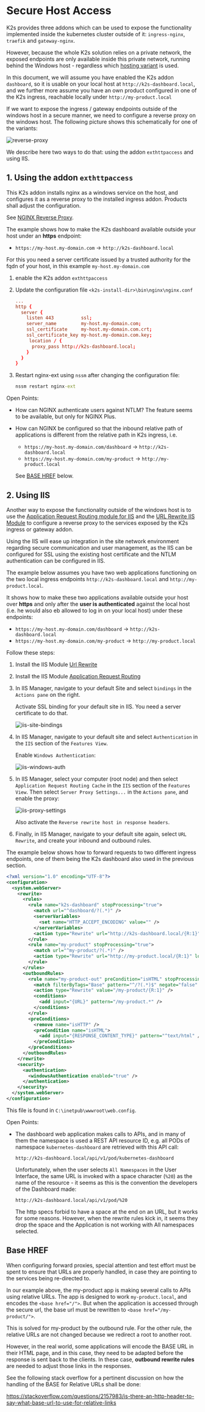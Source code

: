 # Secure Host Access

K2s provides three addons which can be used to expose the functionality implemented inside the kubernetes cluster outside of it: `ingress-nginx`,
`traefik` and `gateway-nginx`.

However, because the whole K2s solution relies on a private network, the exposed endpoints are only available inside this private network, running behind the Windows host - regardless which [hosting variant](../../README.md#hosting-variants) is used.

In this document, we will assume you have enabled the K2s addon `dashboard`, so it is usable on your local host at `http://k2s-dashboard.local`, and we further more assume you have an own product configured in one of the K2s ingress, reachable locally under `http://my-product.local`

If we want to expose the ingress / gateway endpoints outside of the windows host in a secure manner, we need to configure a reverse proxy on the windows host. The following picture shows this schematically for one of the variants:

![reverse-proxy](./images/reverse-proxy.drawio.png)

We describe here two ways to do that: using the addon `exthttpaccess` and using IIS.

## 1. Using the addon `exthttpaccess`

This K2s addon installs nginx as a windows service on the host, and configures it as a reverse proxy to the installed ingress addon. Products shall adjust the configuration.

See [NGINX Reverse Proxy](https://docs.nginx.com/nginx/admin-guide/web-server/reverse-proxy/).

The example shows how to make the K2s dashboard available outside your host under an  **https** endpoint:

* `https://my-host.my-domain.com` -> `http://k2s-dashboard.local`

For this you need a server certificate issued by a trusted authority for the fqdn of your host, in this example `my-host.my-domain.com`

1. enable the K2s addon `exthttpaccess`

2. Update the configuration file `<k2s-install-dir>\bin\nginx\nginx.conf`

   ```conf
   ...
   http {
     server {
       listen 443          ssl;
       server_name         my-host.my-domain.com;
       ssl_certificate     my-host.my-domain.com.crt;
       ssl_certificate_key my-host.my-domain.com.key;
        location / {
         proxy_pass http://k2s-dashboard.local;
       }
     }
   }
   ```

3. Restart nginx-ext using `nssm` after changing the configuration file:

   ```cmd
   nssm restart nginx-ext
   ```

Open Points:

* How can NGINX authenticate users against NTLM? The feature seems to be available, but only for NGINX Plus.

* How can NGINX be configured so that the inbound relative path of applications is different from the relative path in K2s ingress, i.e.

  * `https://my-host.my-domain.com/dashboard` -> `http://k2s-dashboard.local`
  * `https://my-host.my-domain.com/my-product` -> `http://my-product.local`

  See [BASE HREF](#base-href) below.

## 2. Using IIS

Another way to expose the functionality outside of the windows host is to use the [Application Request Routing module for IIS](https://learn.microsoft.com/en-us/iis/extensions/planning-for-arr/using-the-application-request-routing-module) and the [URL Rewrite IIS Module](https://www.iis.net/downloads/microsoft/url-rewrite) to configure a reverse proxy to the services exposed by the K2s ingress or gateway addon.

Using the IIS will ease up integration in the site network environment regarding secure communication and user management, as the IIS can be configured for SSL using the existing host certificate and the NTLM authentication can be configured in IIS.

The example below assumes you have two web applications functioning on the two local ingress endpoints `http://k2s-dashboard.local` and `http://my-product.local`.

It shows how to make these two applications available outside your host over **https** and only after the **user is authenticated** against the local host (i.e. he would also eb allowed to log in on your local host) under these endpoints:

* `https://my-host.my-domain.com/dashboard` -> `http://k2s-dashboard.local`
* `https://my-host.my-domain.com/my-product` -> `http://my-product.local`

Follow these steps:

1. Install the IIS Module  [Url Rewrite](https://www.iis.net/downloads/microsoft/url-rewrite)
2. Install the IIS Module [Application Request Routing](https://www.iis.net/downloads/microsoft/application-request-routing)
3. In IIS Manager, navigate to your default Site and select `bindings` in the `Actions pane` on the right.

   Activate SSL binding for your default site in IIS. You need a server certificate to do that.

   ![iis-site-bindings](images/iis-site-bindings.png)

4. In IIS Manager, navigate to your default site and select `Authentication` in the `IIS` section of the `Features View`.

   Enable `Windows Authentication`:

   ![iis-windows-auth](images/iis-windows-auth.png)

5. In IIS Manager, select your computer (root node) and then select `Application Request Routing Cache` in the `IIS` section of the `Features View`. Then select `Server Proxy Settings...` in the `Actions pane`, and enable the proxy:

   ![iis-proxy-settings](images/iis-proxy-settings.png)

   Also activate the `Reverse rewrite host in response headers`.

6. Finally, in IIS Manager, navigate to your default site again, select `URL Rewrite`, and create your inbound and outbound rules.

The example below shows how to forward requests to two different ingress endpoints, one of them being the K2s dashboard also used in the previous section.

```xml
<?xml version="1.0" encoding="UTF-8"?>
<configuration>
  <system.webServer>
    <rewrite>
      <rules>
        <rule name="k2s-dashboard" stopProcessing="true">
          <match url="^dashboard/?(.*)" />
          <serverVariables>
            <set name="HTTP_ACCEPT_ENCODING" value="" />
          </serverVariables>
          <action type="Rewrite" url="http://k2s-dashboard.local/{R:1}" logRewrittenUrl="true" />
        </rule>
        <rule name="my-product" stopProcessing="true">
          <match url="^my-product/?(.*)" />
          <action type="Rewrite" url="http://my-product.local/{R:1}" logRewrittenUrl="true" />
        </rule>
      </rules>
      <outboundRules>
        <rule name="my-product-out" preCondition="isHTML" stopProcessing="true">
          <match filterByTags="Base" pattern="^/?(.*)$" negate="false" />
          <action type="Rewrite" value="/my-product/{R:1}" />
          <conditions>
            <add input="{URL}" pattern="/my-product.*" />
          </conditions>
        </rule>
        <preConditions>
          <remove name="isHTTP" />
          <preCondition name="isHTML">
            <add input="{RESPONSE_CONTENT_TYPE}" pattern="^text/html" />
          </preCondition>
        </preConditions>
      </outboundRules>
    </rewrite>
    <security>
      <authentication>
        <windowsAuthentication enabled="true" />
      </authentication>
    </security>
  </system.webServer>
</configuration>
```

This file is found in `C:\inetpub\wwwroot\web.config`.

Open Points:

* The dashboard web application makes calls to APIs, and in many of them the namespace is used a REST API resource ID, e.g. all PODs of namespace `kubernetes-dashboard` are retrieved with this API call:

  `http://k2s-dashboard.local/api/v1/pod/kubernetes-dashboard`

  Unfortunately, when the user selects `All Namespaces` in the User Interface, the same URL is invoked with a space character (`%20`) as the name of the resource - it seems as this is the convention the developers of the Dashboard made:

  `http://k2s-dashboard.local/api/v1/pod/%20`

  The http specs forbid to have a space at the end on an URL, but it works for some reasons. However, when the rewrite rules kick in, it seems they drop the space and the Application is not working with All namespaces selected.

## Base HREF

When configuring forward proxies, special attention and test effort must be spent to ensure that URLs are properly handled, in case they are pointing to the services being re-directed to.

In our example above, the my-product app is making several calls to APIs using relative URLs.
The app is designed to work `my-product.local`, and encodes the `<base href="/">`.
But when the application is accessed through the secure url, the base url must be rewritten to `<base href="/my-product/">`.

This is solved for my-product by the outbound rule. For the other rule, the relative URLs are not changed because we redirect a root to another root.

However, in the real world, some applications will encode the BASE URL in their HTML page, and in this case, they need to be adapted before the response is sent back to the clients. In these case, **outbound rewrite rules** are needed to adjust those links in the responses.

See the following stack overflow for a pertinent discussion on how the handling of the BASE for Relative URLs shall be done:

<https://stackoverflow.com/questions/2157983/is-there-an-http-header-to-say-what-base-url-to-use-for-relative-links>
